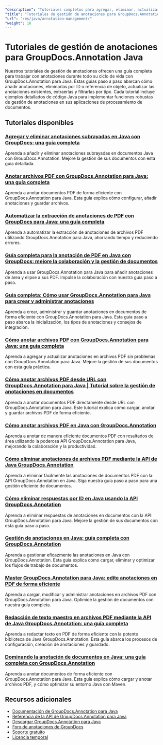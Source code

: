 ```yaml
---
"description": "Tutoriales completos para agregar, eliminar, actualizar y administrar anotaciones en documentos usando GroupDocs.Annotation para Java."
"title": "Tutoriales de gestión de anotaciones para GroupDocs.Annotation Java"
"url": "/es/java/annotation-management/"
"weight": 10
---
```


# Tutoriales de gestión de anotaciones para GroupDocs.Annotation Java

Nuestros tutoriales de gestión de anotaciones ofrecen una guía completa para trabajar con anotaciones durante todo su ciclo de vida con GroupDocs.Annotation para Java. Estas guías paso a paso abarcan cómo añadir anotaciones, eliminarlas por ID o referencia de objeto, actualizar las anotaciones existentes, extraerlas y filtrarlas por tipo. Cada tutorial incluye ejemplos detallados de código Java para implementar funciones robustas de gestión de anotaciones en sus aplicaciones de procesamiento de documentos.

## Tutoriales disponibles

### [Agregar y eliminar anotaciones subrayadas en Java con GroupDocs: una guía completa](./java-groupdocs-annotate-add-remove-underline/)
Aprenda a añadir y eliminar anotaciones subrayadas en documentos Java con GroupDocs.Annotation. Mejore la gestión de sus documentos con esta guía detallada.

### [Anotar archivos PDF con GroupDocs.Annotation para Java: una guía completa](./annotate-pdfs-groupdocs-annotation-java-guide/)
Aprenda a anotar documentos PDF de forma eficiente con GroupDocs.Annotation para Java. Esta guía explica cómo configurar, añadir anotaciones y guardar archivos.

### [Automatizar la extracción de anotaciones de PDF con GroupDocs para Java: una guía completa](./automate-pdf-annotation-extraction-groupdocs-java/)
Aprenda a automatizar la extracción de anotaciones de archivos PDF utilizando GroupDocs.Annotation para Java, ahorrando tiempo y reduciendo errores.

### [Guía completa para la anotación de PDF en Java con GroupDocs: mejore la colaboración y la gestión de documentos](./java-pdf-annotation-groupdocs-guide/)
Aprenda a usar GroupDocs.Annotation para Java para añadir anotaciones de área y elipse a sus PDF. Impulse la colaboración con nuestra guía paso a paso.

### [Guía completa: Cómo usar GroupDocs.Annotation para Java para crear y administrar anotaciones](./annotations-groupdocs-annotation-java-tutorial/)
Aprenda a crear, administrar y guardar anotaciones en documentos de forma eficiente con GroupDocs.Annotation para Java. Esta guía paso a paso abarca la inicialización, los tipos de anotaciones y consejos de integración.

### [Cómo anotar archivos PDF con GroupDocs.Annotation para Java: una guía completa](./annotate-pdfs-groupdocs-annotation-java/)
Aprenda a agregar y actualizar anotaciones en archivos PDF sin problemas con GroupDocs.Annotation para Java. Mejore la gestión de sus documentos con esta guía práctica.

### [Cómo anotar archivos PDF desde URL con GroupDocs.Annotation para Java | Tutorial sobre la gestión de anotaciones en documentos](./annotate-pdfs-from-urls-groupdocs-java/)
Aprenda a anotar documentos PDF directamente desde URL con GroupDocs.Annotation para Java. Este tutorial explica cómo cargar, anotar y guardar archivos PDF de forma eficiente.

### [Cómo anotar archivos PDF en Java con GroupDocs.Annotation](./java-pdf-annotation-groupdocs-java/)
Aprenda a anotar de manera eficiente documentos PDF con resaltados de área utilizando la poderosa API GroupDocs.Annotation para Java, mejorando la colaboración y la productividad.

### [Cómo eliminar anotaciones de archivos PDF mediante la API de Java GroupDocs.Annotation](./groupdocs-annotation-java-remove-pdf-annotations/)
Aprenda a eliminar fácilmente las anotaciones de documentos PDF con la API GroupDocs.Annotation en Java. Siga nuestra guía paso a paso para una gestión eficiente de documentos.

### [Cómo eliminar respuestas por ID en Java usando la API GroupDocs.Annotation](./java-groupdocs-annotation-remove-replies-by-id/)
Aprenda a eliminar respuestas de anotaciones en documentos con la API GroupDocs.Annotation para Java. Mejore la gestión de sus documentos con esta guía paso a paso.

### [Gestión de anotaciones en Java: guía completa con GroupDocs.Annotation](./groupdocs-annotation-java-manage-documents/)
Aprenda a gestionar eficazmente las anotaciones en Java con GroupDocs.Annotation. Esta guía explica cómo cargar, eliminar y optimizar los flujos de trabajo de documentos.

### [Master GroupDocs.Annotation para Java: edite anotaciones en PDF de forma eficiente](./groupdocs-annotation-java-modify-pdf-annotations/)
Aprenda a cargar, modificar y administrar anotaciones en archivos PDF con GroupDocs.Annotation para Java. Optimice la gestión de documentos con nuestra guía completa.

### [Redacción de texto maestro en archivos PDF mediante la API de Java GroupDocs.Annotation: una guía completa](./groupdocs-annotation-java-text-redaction-tutorial/)
Aprenda a redactar texto en PDF de forma eficiente con la potente biblioteca de Java GroupDocs.Annotation. Esta guía abarca los procesos de configuración, creación de anotaciones y guardado.

### [Dominando la anotación de documentos en Java: una guía completa con GroupDocs.Annotation](./mastering-document-annotation-groupdocs-java/)
Aprenda a anotar documentos de forma eficiente con GroupDocs.Annotation para Java. Esta guía explica cómo cargar y anotar archivos PDF, y cómo optimizar su entorno Java con Maven.

## Recursos adicionales

- [Documentación de GroupDocs.Annotation para Java](https://docs.groupdocs.com/annotation/java/)
- [Referencia de la API de GroupDocs.Annotation para Java](https://reference.groupdocs.com/annotation/java/)
- [Descargar GroupDocs.Annotation para Java](https://releases.groupdocs.com/annotation/java/)
- [Foro de anotaciones de GroupDocs](https://forum.groupdocs.com/c/annotation)
- [Soporte gratuito](https://forum.groupdocs.com/)
- [Licencia temporal](https://purchase.groupdocs.com/temporary-license/)